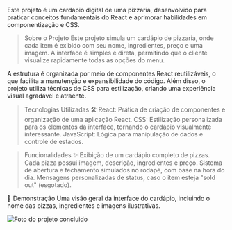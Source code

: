 Este projeto é um cardápio digital de uma pizzaria, desenvolvido para praticar conceitos fundamentais do React e aprimorar habilidades em componentização e CSS.

> Sobre o Projeto
Este projeto simula um cardápio de pizzaria, onde cada item é exibido com seu nome, ingredientes, preço e uma imagem. A interface é simples e direta, permitindo que o cliente visualize rapidamente todas as opções do menu.

A estrutura é organizada por meio de componentes React reutilizáveis, o que facilita a manutenção e expansibilidade do código. Além disso, o projeto utiliza técnicas de CSS para estilização, criando uma experiência visual agradável e atraente.

> Tecnologias Utilizadas 🛠️ 
React: Prática de criação de componentes e organização de uma aplicação React.
CSS: Estilização personalizada para os elementos da interface, tornando o cardápio visualmente interessante.
JavaScript: Lógica para manipulação de dados e controle de estados.

> Funcionalidades ✨
Exibição de um cardápio completo de pizzas.
Cada pizza possui imagem, descrição, ingredientes e preço.
Sistema de abertura e fechamento simulados no rodapé, com base na hora do dia.
Mensagens personalizadas de status, caso o item esteja "sold out" (esgotado).

📸 Demonstração
Uma visão geral da interface do cardápio, incluindo o nome das pizzas, ingredientes e imagens ilustrativas.

![Foto do projeto concluido](./imgs/card.png)
